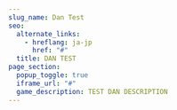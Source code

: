 ```yaml
---
slug_name: Dan Test
seo:
  alternate_links:
    - hreflang: ja-jp
      href: "#"
  title: DAN TEST
page_section:
  popup_toggle: true
  iframe_url: "#"
  game_description: TEST DAN DESCRIPTION
---
```

